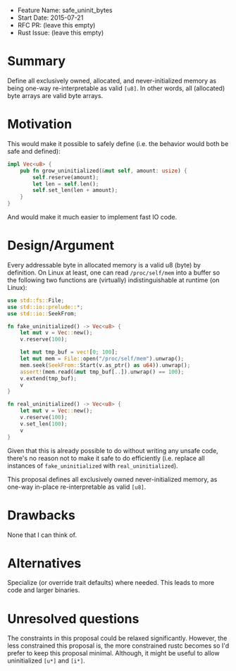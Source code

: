 - Feature Name: safe_uninit_bytes
- Start Date: 2015-07-21
- RFC PR: (leave this empty)
- Rust Issue: (leave this empty)

# Summary

Define all exclusively owned, allocated, and never-initialized memory as being
one-way re-interpretable as valid `[u8]`. In other words, all (allocated) byte
arrays are valid byte arrays.

# Motivation

This would make it possible to safely define (i.e. the behavior would both be
safe and defined):

```rust
impl Vec<u8> {
    pub fn grow_uninitialized(&mut self, amount: usize) {
        self.reserve(amount);
        let len = self.len();
        self.set_len(len + amount);
    }
}
```

And would make it much easier to implement fast IO code.

# Design/Argument

Every addressable byte in allocated memory is a valid u8 (byte) by definition.
On Linux at least, one can read `/proc/self/mem` into a buffer so the following
two functions are (virtually) indistinguishable at runtime (on Linux):

```rust
use std::fs::File;
use std::io::prelude::*;
use std::io::SeekFrom;

fn fake_uninitialized() -> Vec<u8> {
    let mut v = Vec::new();
    v.reserve(100);

    let mut tmp_buf = vec![0; 100];
    let mut mem = File::open("/proc/self/mem").unwrap();
    mem.seek(SeekFrom::Start(v.as_ptr() as u64)).unwrap();
    assert!(mem.read(&mut tmp_buf[..]).unwrap() == 100);
    v.extend(tmp_buf);
    v
}

fn real_uninitialized() -> Vec<u8> {
    let mut v = Vec::new();
    v.reserve(100);
    v.set_len(100);
    v
}
```

Given that this is already possible to do without writing any unsafe code,
there's no reason not to make it safe to do efficiently (i.e. replace all
instances of `fake_uninitialized` with `real_uninitialized`).

This proposal defines all exclusively owned never-initialized memory, as one-way
in-place re-interpretable as valid `[u8]`.

# Drawbacks

None that I can think of.

# Alternatives

Specialize (or override trait defaults) where needed. This leads to more code
and larger binaries.

# Unresolved questions

The constraints in this proposal could be relaxed significantly. However, the
less constrained this proposal is, the more constrained rustc becomes so I'd
prefer to keep this proposal minimal. Although, it might be useful to allow
uninitialized `[u*]` and `[i*]`.
